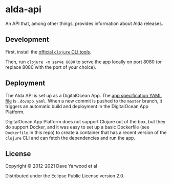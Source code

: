 # alda-api

An API that, among other things, provides information about Alda releases.

## Development

First, install the [official `clojure` CLI tools][clojure-cli].

Then, run `clojure -m serve 8080` to serve the app locally on port 8080 (or
replace 8080 with the port of your choice).

## Deployment

The Alda API is set up as a DigitalOcean App. The [app specification YAML
file][do-app-spec-yaml] is `.do/app.yaml`. When a new commit is pushed to the
`master` branch, it triggers an automatic build and deployment in the
DigitalOcean App Platform.

DigitalOcean App Platform does not support Clojure out of the box, but they do
support Docker, and it was easy to set up a basic Dockerfile (see `Dockerfile`
in this repo) to create a container that has a recent version of the `clojure`
CLI and can fetch the dependencies and run the app.

## License

Copyright © 2012-2021 Dave Yarwood et al

Distributed under the Eclipse Public License version 2.0.

[clojure-cli]: https://clojure.org/guides/deps_and_cli
[do-app-spec-yaml]: https://www.digitalocean.com/docs/app-platform/references/app-specification-reference/
